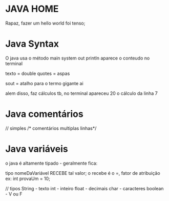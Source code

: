 # JAVA HOME
Rapaz, fazer um hello world foi tenso;

# Java Syntax
O java usa o método main
system out println aparece o conteudo no terminal

texto = double quotes = aspas

sout = atalho para o termo gigante ai

alem disso, faz cálculos tb, no terminal apareceu 20 o cálculo da linha 7

# Java comentários
// simples
/* comentários multiplas linhas*/

# Java variáveis

o java é altamente tipado - geralmente fica:

tipo nomeDaVariável RECEBE tal valor; o recebe é o =, fator de atribuição
    ex: int provaUm = 10;

// tipos
    String - texto
    int - inteiro
    float - decimais
    char - caracteres
    boolean - V ou F
